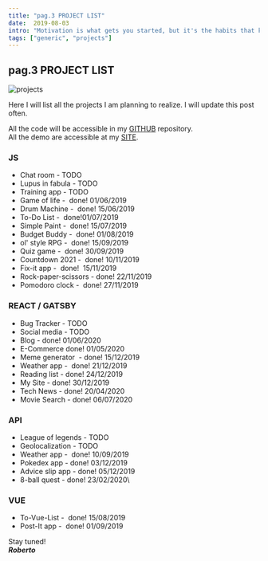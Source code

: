 ```yaml
---
title: "pag.3 PROJECT LIST"
date:  2019-08-03
intro: "Motivation is what gets you started, but it's the habits that keep you going. - Jim Rohn"
tags: ["generic", "projects"]
---
```

## pag.3 PROJECT LIST

![projects]('../images/blogproject.jpg)

Here I will list all the projects I am planning to realize. I will update this post often.

All the code will be accessible in my [GITHUB](https://github.com/RobertoCastelli) repository.\
All the demo are accessible at my [SITE](https://robertocastelliteal.netlify.com/).

### JS
-   Chat room - TODO
-   Lupus in fabula - TODO
-   Training app - TODO
-   Game of life -  done! 01/06/2019 
-   Drum Machine -  done! 15/06/2019
-   To-Do List -  done!01/07/2019
-   Simple Paint -  done! 15/07/2019
-   Budget Buddy -  done! 01/08/2019
-   ol' style RPG -  done! 15/09/2019
-   Quiz game -  done! 30/09/2019
-   Countdown 2021 -  done! 10/11/2019
-   Fix-it app -  done!  15/11/2019
-   Rock-paper-scissors - done! 22/11/2019
-   Pomodoro clock -  done! 27/11/2019

### REACT / GATSBY
-   Bug Tracker - TODO
-   Social media - TODO
-   Blog - done! 01/06/2020
-   E-Commerce done! 01/05/2020
-   Meme generator  - done! 15/12/2019
-   Weather app -  done! 21/12/2019
-   Reading list - done! 24/12/2019
-   My Site - done! 30/12/2019
-   Tech News - done! 20/04/2020
-   Movie Search - done! 06/07/2020

### API
-   League of legends - TODO
-   Geolocalization - TODO
-   Weather app -  done! 10/09/2019
-   Pokedex app - done! 03/12/2019
-   Advice slip app - done! 05/12/2019
-   8-ball quest - done! 23/02/2020\

### VUE
-   To-Vue-List -  done! 15/08/2019
-   Post-It app -  done! 01/09/2019

Stay tuned!  
***Roberto***